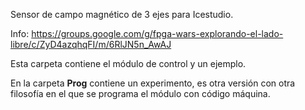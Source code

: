 
Sensor de campo magnético de 3 ejes para Icestudio.

Info: https://groups.google.com/g/fpga-wars-explorando-el-lado-libre/c/ZyD4azqhqFI/m/6RlJN5n_AwAJ

Esta carpeta contiene el módulo de control y un ejemplo.

En la carpeta **Prog** contiene un experimento, es otra versión con otra filosofía en el que se programa el módulo con código máquina.
